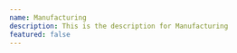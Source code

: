 ```yaml
---
name: Manufacturing
description: This is the description for Manufacturing
featured: false
---
```

